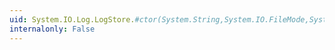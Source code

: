 ```yaml
---
uid: System.IO.Log.LogStore.#ctor(System.String,System.IO.FileMode,System.IO.FileAccess)
internalonly: False
---
```

